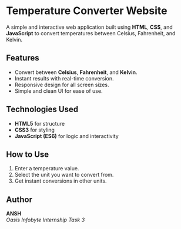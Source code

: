 # Temperature Converter Website

A simple and interactive web application built using **HTML**, **CSS**, and **JavaScript** to convert temperatures between Celsius, Fahrenheit, and Kelvin.

## Features
- Convert between **Celsius**, **Fahrenheit**, and **Kelvin**.
- Instant results with real-time conversion.
- Responsive design for all screen sizes.
- Simple and clean UI for ease of use.

## Technologies Used
- **HTML5** for structure
- **CSS3** for styling
- **JavaScript (ES6)** for logic and interactivity

## How to Use
1. Enter a temperature value.
2. Select the unit you want to convert from.
3. Get instant conversions in other units.

## Author
**ANSH**  
*Oasis Infobyte Internship Task 3*
